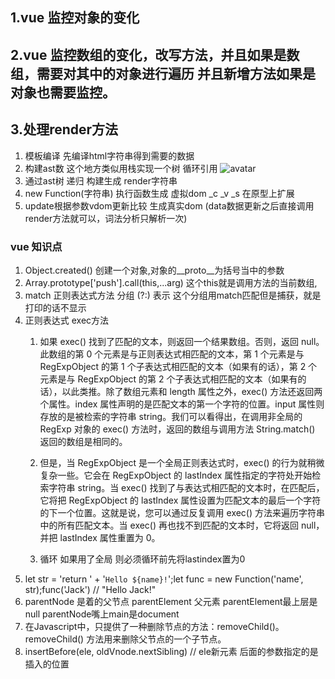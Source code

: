 <!--
 * @Descripttion: 
 * @version: 
 * @Author: 闫旭
 * @Date: 2021-04-20 17:49:07
 * @LastEditors: sueRimn
 * @LastEditTime: 2021-04-25 17:29:58
-->
## 1.vue 监控对象的变化
## 2.vue 监控数组的变化，改写方法，并且如果是数组，需要对其中的对象进行遍历  并且新增方法如果是对象也需要监控。
## 3.处理render方法 
  1. 模板编译  先编译html字符串得到需要的数据
  2. 构建ast数 这个地方类似用栈实现一个树 循环引用 ![avatar](https://img11.iqilu.com/29/2021/04/22/1674f9ec0e897e47c020ec7f088d76ed.png)
  3. 通过ast树 递归 构建生成 render字符串
  4. new Function(字符串) 执行函数生成 虚拟dom _c _v _s 在原型上扩展
  5. update根据参数vdom更新比较 生成真实dom (data数据更新之后直接调用render方法就可以，词法分析只解析一次)

### vue 知识点
1. Object.created() 创建一个对象,对象的__proto__为括号当中的参数
2. Array.prototype['push'].call(this,...arg)  这个this就是调用方法的当前数组,
3. match 正则表达式方法 分组 (?:) 表示 这个分组用match匹配但是捕获，就是打印的话不显示
4. 正则表达式 exec方法
   1. 如果 exec() 找到了匹配的文本，则返回一个结果数组。否则，返回 null。此数组的第 0 个元素是与正则表达式相匹配的文本，第 1 个元素是与 RegExpObject 的第 1 个子表达式相匹配的文本（如果有的话），第 2 个元素是与 RegExpObject 的第 2 个子表达式相匹配的文本（如果有的话），以此类推。除了数组元素和 length 属性之外，exec() 方法还返回两个属性。index 属性声明的是匹配文本的第一个字符的位置。input 属性则存放的是被检索的字符串 string。我们可以看得出，在调用非全局的 RegExp 对象的 exec() 方法时，返回的数组与调用方法 String.match() 返回的数组是相同的。

   2. 但是，当 RegExpObject 是一个全局正则表达式时，exec() 的行为就稍微复杂一些。它会在 RegExpObject 的 lastIndex 属性指定的字符处开始检索字符串 string。当 exec() 找到了与表达式相匹配的文本时，在匹配后，它将把 RegExpObject 的 lastIndex 属性设置为匹配文本的最后一个字符的下一个位置。这就是说，您可以通过反复调用 exec() 方法来遍历字符串中的所有匹配文本。当 exec() 再也找不到匹配的文本时，它将返回 null，并把 lastIndex 属性重置为 0。
   3. 循环 如果用了全局 则必须循环前先将lastindex置为0
5. let str = 'return ' + '`Hello ${name}!`';let func = new Function('name', str);func('Jack') // "Hello Jack!"
6. parentNode 是着的父节点   parentElement 父元素   parentElement最上层是null  parentNode嘴上main是document
7. 在Javascript中，只提供了一种删除节点的方法：removeChild()。removeChild() 方法用来删除父节点的一个子节点。
8. insertBefore(ele, oldVnode.nextSibling)  // ele新元素  后面的参数指定的是插入的位置